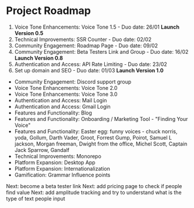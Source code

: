 # Project Roadmap

1. Voice Tone Enhancements: Voice Tone 1.5 - Duo date: 26/01
   **Launch Version 0.5**
2. Technical Improvements: SSR Counter - Duo date: 02/02
3. Community Engagement: Roadmap Page - Duo date: 09/02
4. Community Engagement: Beta Testers Link and Group - Duo date: 16/02
   **Launch Version 0.8**
5. Authentication and Access: API Rate Limiting - Duo date: 23/02
6. Set up domain and SEO - Duo date: 01/03
   **Launch Version 1.0**

- Community Engagement: Discord support group
- Voice Tone Enhancements: Voice Tone 2.0
- Voice Tone Enhancements: Voice Tone 3.0
- Authentication and Access: Mail Login
- Authentication and Access: Gmail Login
- Features and Functionality: Blog
- Features and Functionality: Onboarding / Marketing Tool - "Finding Your Voice"
- Features and Functionality: Easter egg: funny voices - chuck norris, yoda, Gollum, Darth <exhales> Vader, Groot, Forrest Gump, Poirot, Samuel L jackson, Morgan freeman, Dwight from the office, Michel Scott, Captain Jack Sparrow, Gandalf
- Technical Improvements: Monorepo
- Platform Expansion: Desktop App
- Platform Expansion: Internationalization
- Gamification: Grammar Influence points

Next: become a beta tester link
Next: add pricing page to check if people find value
Next: add amplitude tracking and try to understand what is the type of text people input
